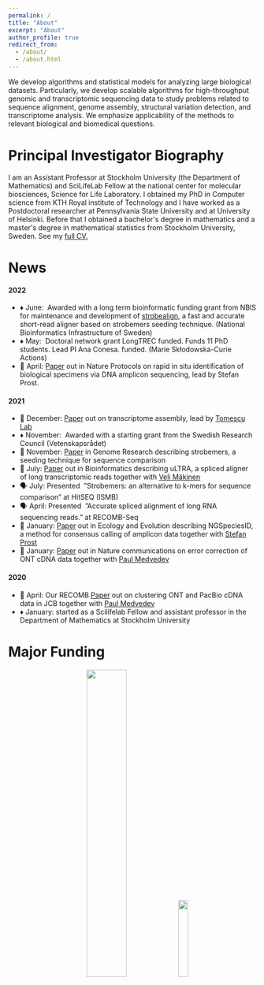 ```yaml
---
permalink: /
title: "About"
excerpt: "About"
author_profile: true
redirect_from: 
  - /about/
  - /about.html
---
```


We develop algorithms and statistical models for analyzing large biological datasets. Particularly, we develop scalable algorithms for high-throughput genomic and transcriptomic sequencing data to study problems related to sequence alignment, genome assembly, structural variation detection, and transcriptome analysis. We emphasize applicability of the methods to relevant biological and biomedical questions. 

Principal Investigator Biography
======

I am an Assistant Professor at Stockholm University (the Department of Mathematics) and SciLifeLab Fellow at the national center for molecular biosciences, Science for Life Laboratory. I obtained my PhD in Computer science from KTH Royal institute of Technology and I have worked as a Postdoctoral researcher at Pennsylvania State University and at University of Helsinki. Before that I obtained a bachelor's degree in mathematics and a master's degree in mathematical statistics from Stockholm University, Sweden. See my <u><a href="http://sahlingroup.github.io/files/ksahlin_CV.pdf">full CV</a>.</u>


News
======

#### 2022 ####
- ♦️ June:  Awarded with a long term bioinformatic funding grant from NBIS for maintenance and development of [strobealign](https://github.com/ksahlin/StrobeAlign), a fast and accurate short-read aligner based on strobemers seeding technique. (National Bioinformatics Infrastructure of Sweden)
- ♦️ May:  Doctoral network grant LongTREC funded. Funds 11 PhD students. Lead PI Ana Conesa. funded. (Marie Skłodowska-Curie Actions)
- 🌱 April: [Paper](https://www.nature.com/articles/s41596-022-00682-x) out in Nature Protocols on rapid in situ identification of biological specimens via DNA amplicon sequencing, lead by Stefan Prost.

<!-- 3. January: New member MSc student Benjamin Maier
4. December:  paper out on barcoding in the wild in Nature Protocols lead by Prost Lab. -->

#### 2021 ####

- 🌱 December: [Paper](https://ieeexplore.ieee.org/document/9628018) out on transcriptome assembly, lead by [Tomescu Lab](https://www.cs.helsinki.fi/u/tomescu/#)
- ♦️ November:  Awarded with a starting grant from the Swedish Research Council (Vetenskapsrådet)
- 🌱 November: [Paper](https://genome.cshlp.org/content/31/11/2080.short) in Genome Research describing strobemers, a seeding technique for sequence comparison
- 🌱 July: [Paper](https://doi.org/10.1093/bioinformatics/btab540) out in Bioinformatics describing uLTRA, a spliced aligner of long transcriptomic reads together with [Veli Mäkinen](https://www2.helsinki.fi/en/researchgroups/genome-scale-algorithmics/people/veli-makinen)
- 🗣️ July: Presented  ”Strobemers: an alternative to k-mers for sequence comparison” at HitSEQ (ISMB)
- 🗣️ April: Presented  ”Accurate spliced alignment of long RNA sequencing reads.” at RECOMB-Seq
- 🌱 January: [Paper](https://doi.org/10.1002/ece3.7146) out in Ecology and Evolution describing NGSpeciesID, a method for consensus calling of amplicon data together with [Stefan Prost](https://fieldprojects.org/stefan-prost/)
- 🌱 January: [Paper](https://doi.org/10.1038/s41467-020-20340-8) out in Nature communications on error correction of ONT cDNA data together with [Paul Medvedev](https://medvedevgroup.com/)

#### 2020 ####

<!-- * September 2020: New member PhD student Alex Petri -->
- 🌱 April: Our RECOMB [Paper](https://www.liebertpub.com/doi/abs/10.1089/cmb.2019.0299) out on clustering ONT and PacBio cDNA data in JCB together with [Paul Medvedev](https://medvedevgroup.com/)
- ♦️ January: started as a Scilifelab Fellow and assistant professor in the Department of Mathematics at Stockholm University



Major Funding
======

<p align="center" width="100%">
    <img width="40%" src="http://sahlingroup.github.io/files/SciLifeLab_Logo.png"> 
    <img width="20%" src="http://sahlingroup.github.io/files/vr_logo.jpeg"> 
</p>

<!-- A data-driven personal website
======
Like many other Jekyll-based GitHub Pages templates, academicpages makes you separate the website's content from its form. The content & metadata of your website are in structured markdown files, while various other files constitute the theme, specifying how to transform that content & metadata into HTML pages. You keep these various markdown (.md), YAML (.yml), HTML, and CSS files in a public GitHub repository. Each time you commit and push an update to the repository, the [GitHub pages](https://pages.github.com/) service creates static HTML pages based on these files, which are hosted on GitHub's servers free of charge.

Many of the features of dynamic content management systems (like Wordpress) can be achieved in this fashion, using a fraction of the computational resources and with far less vulnerability to hacking and DDoSing. You can also modify the theme to your heart's content without touching the content of your site. If you get to a point where you've broken something in Jekyll/HTML/CSS beyond repair, your markdown files describing your talks, publications, etc. are safe. You can rollback the changes or even delete the repository and start over -- just be sure to save the markdown files! Finally, you can also write scripts that process the structured data on the site, such as [this one](https://github.com/academicpages/academicpages.github.io/blob/master/talkmap.ipynb) that analyzes metadata in pages about talks to display [a map of every location you've given a talk](https://academicpages.github.io/talkmap.html).

Getting started
======
1. Register a GitHub account if you don't have one and confirm your e-mail (required!)
1. Fork [this repository](https://github.com/academicpages/academicpages.github.io) by clicking the "fork" button in the top right. 
1. Go to the repository's settings (rightmost item in the tabs that start with "Code", should be below "Unwatch"). Rename the repository "[your GitHub username].github.io", which will also be your website's URL.
1. Set site-wide configuration and create content & metadata (see below -- also see [this set of diffs](http://archive.is/3TPas) showing what files were changed to set up [an example site](https://getorg-testacct.github.io) for a user with the username "getorg-testacct")
1. Upload any files (like PDFs, .zip files, etc.) to the files/ directory. They will appear at https://[your GitHub username].github.io/files/example.pdf.  
1. Check status by going to the repository settings, in the "GitHub pages" section

Site-wide configuration
------
The main configuration file for the site is in the base directory in [_config.yml](https://github.com/academicpages/academicpages.github.io/blob/master/_config.yml), which defines the content in the sidebars and other site-wide features. You will need to replace the default variables with ones about yourself and your site's github repository. The configuration file for the top menu is in [_data/navigation.yml](https://github.com/academicpages/academicpages.github.io/blob/master/_data/navigation.yml). For example, if you don't have a portfolio or blog posts, you can remove those items from that navigation.yml file to remove them from the header. 

Create content & metadata
------
For site content, there is one markdown file for each type of content, which are stored in directories like _publications, _talks, _posts, _teaching, or _pages. For example, each talk is a markdown file in the [_talks directory](https://github.com/academicpages/academicpages.github.io/tree/master/_talks). At the top of each markdown file is structured data in YAML about the talk, which the theme will parse to do lots of cool stuff. The same structured data about a talk is used to generate the list of talks on the [Talks page](https://academicpages.github.io/talks), each [individual page](https://academicpages.github.io/talks/2012-03-01-talk-1) for specific talks, the talks section for the [CV page](https://academicpages.github.io/cv), and the [map of places you've given a talk](https://academicpages.github.io/talkmap.html) (if you run this [python file](https://github.com/academicpages/academicpages.github.io/blob/master/talkmap.py) or [Jupyter notebook](https://github.com/academicpages/academicpages.github.io/blob/master/talkmap.ipynb), which creates the HTML for the map based on the contents of the _talks directory).

**Markdown generator**

I have also created [a set of Jupyter notebooks](https://github.com/academicpages/academicpages.github.io/tree/master/markdown_generator
) that converts a CSV containing structured data about talks or presentations into individual markdown files that will be properly formatted for the academicpages template. The sample CSVs in that directory are the ones I used to create my own personal website at stuartgeiger.com. My usual workflow is that I keep a spreadsheet of my publications and talks, then run the code in these notebooks to generate the markdown files, then commit and push them to the GitHub repository.

How to edit your site's GitHub repository
------
Many people use a git client to create files on their local computer and then push them to GitHub's servers. If you are not familiar with git, you can directly edit these configuration and markdown files directly in the github.com interface. Navigate to a file (like [this one](https://github.com/academicpages/academicpages.github.io/blob/master/_talks/2012-03-01-talk-1.md) and click the pencil icon in the top right of the content preview (to the right of the "Raw | Blame | History" buttons). You can delete a file by clicking the trashcan icon to the right of the pencil icon. You can also create new files or upload files by navigating to a directory and clicking the "Create new file" or "Upload files" buttons. 

Example: editing a markdown file for a talk
![Editing a markdown file for a talk](/images/editing-talk.png)

For more info
------
More info about configuring academicpages can be found in [the guide](https://academicpages.github.io/markdown/). The [guides for the Minimal Mistakes theme](https://mmistakes.github.io/minimal-mistakes/docs/configuration/) (which this theme was forked from) might also be helpful. -->
